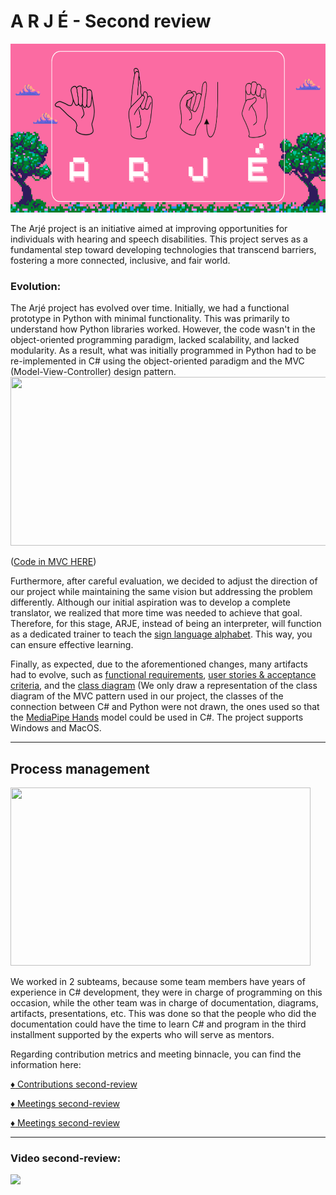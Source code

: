 # A R J É - Second review

<img style="width:100vw; height:270px" src="Assets/logo.png"/>


The Arjé project is an initiative aimed at improving opportunities for individuals with hearing and speech disabilities. This project serves as a fundamental step toward developing technologies that transcend barriers, fostering a more connected, inclusive, and fair world.

### Evolution:

The Arjé project has evolved over time. Initially, we had a functional prototype in Python with minimal functionality. This was primarily to understand how Python libraries worked. However, the code wasn't in the object-oriented programming paradigm, lacked scalability, and lacked modularity. As a result, what was initially programmed in Python had to be re-implemented in C# using the object-oriented paradigm and the MVC (Model-View-Controller) design pattern. 
<img style="width:100vw; height:270px" src="https://www.easyappcode.com/upload/post-792545902.jpg"/>

([Code in MVC HERE]())

Furthermore, after careful evaluation, we decided to adjust the direction of our project while maintaining the same vision but addressing the problem differently. Although our initial aspiration was to develop a complete translator, we realized that more time was needed to achieve that goal. Therefore, for this stage, ARJE, instead of being an interpreter, will function as a dedicated trainer to teach the [sign language alphabet](). This way, you can ensure effective learning.

Finally, as expected, due to the aforementioned changes, many artifacts had to evolve, such as [functional requirements](), [user stories & acceptance criteria](), and the [class diagram]() (We only draw a representation of the class diagram of the MVC pattern used in our project, the classes of the connection between C# and Python were not drawn, the ones used so that the [MediaPipe Hands](https://mediapipe.readthedocs.io/en/latest/solutions/hands.html) model could be used in C#. The project supports Windows and MacOS.


---
## Process management

<img style="width:50vw; height:285px" src="https://weaver.com.sg/wp-content/uploads/2020/08/weaver_BPM.png"/>



We worked in 2 subteams, because some team members have years of experience in C# development, they were in charge of programming on this occasion, while the other team was in charge of documentation, diagrams, artifacts, presentations, etc. This was done so that the people who did the documentation could have the time to learn C# and program in the third installment supported by the experts who will serve as mentors.

Regarding contribution metrics and meeting binnacle, you can find the information here:

[:diamonds: Contributions second-review](docs/R2/Contributions/Contributions.md)
 
[:diamonds: Meetings second-review](docs/R2/Generic%20and%20Disciplinary%20Competencies/programacion.md)

[:diamonds: Meetings second-review](docs/R2/Binnacle/Binnacle.md)


---

### Video second-review:

[![](https://img.youtube.com/vi/7KNYJq8uZnc/maxresdefault.jpg)](https://www.youtube.com/watch?v=M1LEDCXn_4M)


